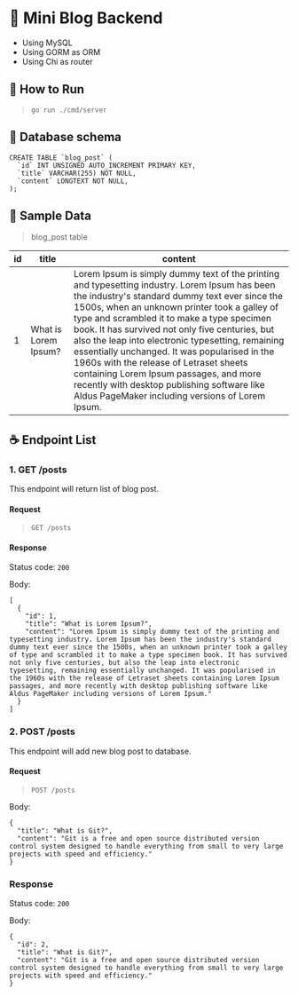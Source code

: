 # 📖 **Mini Blog Backend**

- Using MySQL
- Using GORM as ORM
- Using Chi as router

## 🚀 **How to Run**

> `go run ./cmd/server`

## 📑 **Database schema**

```
CREATE TABLE `blog_post` (
  `id` INT UNSIGNED AUTO_INCREMENT PRIMARY KEY,
  `title` VARCHAR(255) NOT NULL,
  `content` LONGTEXT NOT NULL,
);
```

## 🔖 **Sample Data**

> blog_post table

| id  | title                | content                                                                                                                                                                                                                                                                                                                                                                                                                                                                                                                                                                                        |
| --- | -------------------- | ---------------------------------------------------------------------------------------------------------------------------------------------------------------------------------------------------------------------------------------------------------------------------------------------------------------------------------------------------------------------------------------------------------------------------------------------------------------------------------------------------------------------------------------------------------------------------------------------- |
| 1   | What is Lorem Ipsum? | Lorem Ipsum is simply dummy text of the printing and typesetting industry. Lorem Ipsum has been the industry's standard dummy text ever since the 1500s, when an unknown printer took a galley of type and scrambled it to make a type specimen book. It has survived not only five centuries, but also the leap into electronic typesetting, remaining essentially unchanged. It was popularised in the 1960s with the release of Letraset sheets containing Lorem Ipsum passages, and more recently with desktop publishing software like Aldus PageMaker including versions of Lorem Ipsum. |

## ☕ **Endpoint List**

### **1. GET /posts**

This endpoint will return list of blog post.

#### **Request**

> `GET /posts`

#### **Response**

Status code: `200`

Body:

```
[
  {
    "id": 1,
    "title": "What is Lorem Ipsum?",
    "content": "Lorem Ipsum is simply dummy text of the printing and typesetting industry. Lorem Ipsum has been the industry's standard dummy text ever since the 1500s, when an unknown printer took a galley of type and scrambled it to make a type specimen book. It has survived not only five centuries, but also the leap into electronic typesetting, remaining essentially unchanged. It was popularised in the 1960s with the release of Letraset sheets containing Lorem Ipsum passages, and more recently with desktop publishing software like Aldus PageMaker including versions of Lorem Ipsum."
  }
]
```

### **2. POST /posts**

This endpoint will add new blog post to database.

#### **Request**

> `POST /posts`

Body:

```
{
  "title": "What is Git?",
  "content": "Git is a free and open source distributed version control system designed to handle everything from small to very large projects with speed and efficiency."
}
```

### **Response**

Status code: `200`

Body:

```
{
  "id": 2,
  "title": "What is Git?",
  "content": "Git is a free and open source distributed version control system designed to handle everything from small to very large projects with speed and efficiency."
}
```
